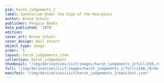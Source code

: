 ```yaml
---
pid: harsh_judgements_2
label: Sanatorium Under the Sign of the Hourglass
author: Bruno Schulz
publisher: Penguin Books
date_published: '1979'
edition:
cover_art: Bruno Schulz
cover_design: Neil Stuart
object_type: image
order: '1'
layout: harsh_judgements_item
collection: harsh_judgements
thumbnail: "/img/derivatives/iiif/images/harsh_judgements_2/full/250,/0/default.jpg"
full: "/img/derivatives/iiif/images/harsh_judgements_2/full/1140,/0/default.jpg"
manifest: "/img/derivatives/iiif/harsh_judgements_2/manifest.json"
---
```

